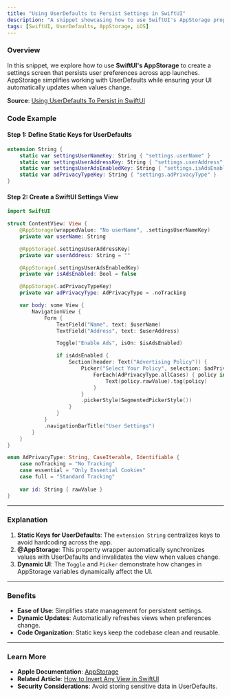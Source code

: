 ```yaml
---
title: "Using UserDefaults to Persist Settings in SwiftUI"
description: "A snippet showcasing how to use SwiftUI's AppStorage property wrapper to create persistent user settings using UserDefaults."
tags: [SwiftUI, UserDefaults, AppStorage, iOS]
---
```


### Overview

In this snippet, we explore how to use **SwiftUI's AppStorage** to create a settings screen that persists user preferences across app launches. AppStorage simplifies working with UserDefaults while ensuring your UI automatically updates when values change.

**Source**: [Using UserDefaults To Persist in SwiftUI](https://holyswift.app/using-userdefaults-to-persist-in-swiftui/)

### Code Example

#### Step 1: Define Static Keys for UserDefaults

```swift
extension String {
    static var settingsUserNameKey: String { "settings.userName" }
    static var settingsUserAddressKey: String { "settings.userAddress" }
    static var settingsUserAdsEnabledKey: String { "settings.isAdsEnabled" }
    static var adPrivacyTypeKey: String { "settings.adPrivacyType" }
}
```

#### Step 2: Create a SwiftUI Settings View

```swift
import SwiftUI

struct ContentView: View {
    @AppStorage(wrappedValue: "No userName", .settingsUserNameKey)
    private var userName: String

    @AppStorage(.settingsUserAddressKey)
    private var userAddress: String = ""

    @AppStorage(.settingsUserAdsEnabledKey)
    private var isAdsEnabled: Bool = false

    @AppStorage(.adPrivacyTypeKey)
    private var adPrivacyType: AdPrivacyType = .noTracking

    var body: some View {
        NavigationView {
            Form {
                TextField("Name", text: $userName)
                TextField("Address", text: $userAddress)

                Toggle("Enable Ads", isOn: $isAdsEnabled)

                if isAdsEnabled {
                    Section(header: Text("Advertising Policy")) {
                        Picker("Select Your Policy", selection: $adPrivacyType) {
                            ForEach(AdPrivacyType.allCases) { policy in
                                Text(policy.rawValue).tag(policy)
                            }
                        }
                        .pickerStyle(SegmentedPickerStyle())
                    }
                }
            }
            .navigationBarTitle("User Settings")
        }
    }
}

enum AdPrivacyType: String, CaseIterable, Identifiable {
    case noTracking = "No Tracking"
    case essential = "Only Essential Cookies"
    case full = "Standard Tracking"
    
    var id: String { rawValue }
}
```

---

### Explanation

1. **Static Keys for UserDefaults**: The `extension String` centralizes keys to avoid hardcoding across the app.
2. **@AppStorage**: This property wrapper automatically synchronizes values with UserDefaults and invalidates the view when values change.
3. **Dynamic UI**: The `Toggle` and `Picker` demonstrate how changes in AppStorage variables dynamically affect the UI.

---

### Benefits

- **Ease of Use**: Simplifies state management for persistent settings.
- **Dynamic Updates**: Automatically refreshes views when preferences change.
- **Code Organization**: Static keys keep the codebase clean and reusable.

---

### Learn More

- **Apple Documentation**: [AppStorage](https://developer.apple.com/documentation/swiftui/appstorage)
- **Related Article**: [How to Invert Any View in SwiftUI](https://holyswift.app/how-to-invert-any-view-in-swiftui/)
- **Security Considerations**: Avoid storing sensitive data in UserDefaults.
